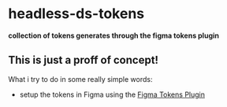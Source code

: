 # headless-ds-tokens
__collection of tokens generates through the figma tokens plugin__

## This is just a proff of concept!

What i try to do in some really simple words:
- setup the tokens in Figma using the [Figma Tokens Plugin](https://docs.tokens.studio)
